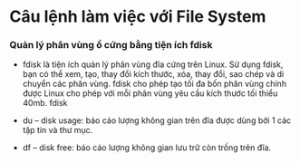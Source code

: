 # Câu lệnh làm việc với File System
### Quản lý phân vùng ổ cứng bằng tiện ích fdisk
- fdisk là tiện ích quản lý phân vùng đĩa cứng trên Linux. Sử dụng fdisk, bạn có thể xem, tạo, thay đổi kích thước, xóa, thay đổi, sao chép và di chuyển các phân vùng. fdisk cho phép tạo tối đa bốn phân vùng chính được Linux cho phép với mỗi phân vùng yêu cầu kích thước tối thiểu 40mb.
  fdisk 


- du – disk usage:  báo cáo lượng không gian trên đĩa được dùng bởi 1 các tập tin và thư mục.
- df – disk free: báo cáo lượng không gian lưu trữ còn trống trên đĩa.